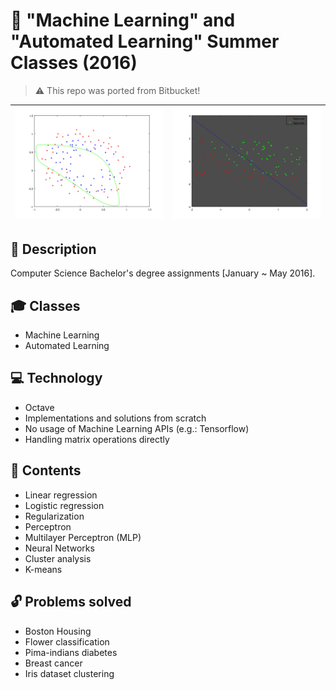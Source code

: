 # :robot: "Machine Learning" and "Automated Learning" Summer Classes (2016)

> :warning: This repo was ported from Bitbucket!

<img src="AA-Trab2/figure/q2lambda0d.png" alt="Preview image failed to load!" width="400"/>|<img src="AA-Trab2/figure/data.png" alt="Preview image failed to load!" width="400"/>
:---:|:---:

## :book: Description
Computer Science Bachelor's degree assignments [January ~ May 2016].

## :mortar_board: Classes
 - Machine Learning
 - Automated Learning

## :computer: Technology
 - Octave
 - Implementations and solutions from scratch
 - No usage of Machine Learning APIs (e.g.: Tensorflow)
 - Handling matrix operations directly

## :scroll: Contents
 - Linear regression
 - Logistic regression
 - Regularization
 - Perceptron
 - Multilayer Perceptron (MLP)
 - Neural Networks
 - Cluster analysis
 - K-means

## :unlock: Problems solved
 - Boston Housing
 - Flower classification
 - Pima-indians diabetes
 - Breast cancer
 - Iris dataset clustering
